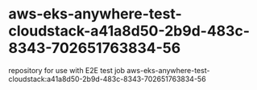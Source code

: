 # aws-eks-anywhere-test-cloudstack-a41a8d50-2b9d-483c-8343-702651763834-56
repository for use with E2E test job aws-eks-anywhere-test-cloudstack:a41a8d50-2b9d-483c-8343-702651763834-56
